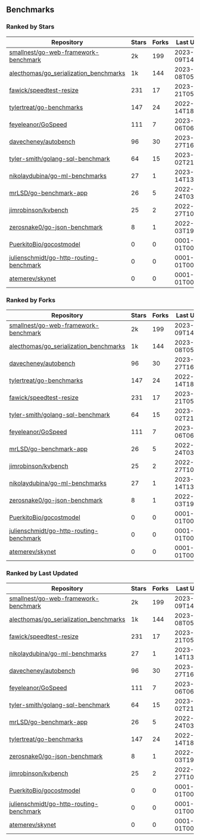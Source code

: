 ## Benchmarks

### Ranked by Stars

| Repository | Stars | Forks | Last Updated |
|------------|-------|-------|--------------|
| [smallnest/go-web-framework-benchmark](https://github.com/smallnest/go-web-framework-benchmark) | 2k | 199 | 2023-04-09T14:37:07Z |
| [alecthomas/go_serialization_benchmarks](https://github.com/alecthomas/go_serialization_benchmarks) | 1k | 144 | 2023-04-08T05:40:55Z |
| [fawick/speedtest-resize](https://github.com/fawick/speedtest-resize) | 231 | 17 | 2023-03-21T05:44:26Z |
| [tylertreat/go-benchmarks](https://github.com/tylertreat/go-benchmarks) | 147 | 24 | 2022-12-14T18:09:19Z |
| [feyeleanor/GoSpeed](https://github.com/feyeleanor/GoSpeed) | 111 | 7 | 2023-01-06T06:44:30Z |
| [davecheney/autobench](https://github.com/davecheney/autobench) | 96 | 30 | 2023-02-27T16:16:44Z |
| [tyler-smith/golang-sql-benchmark](https://github.com/tyler-smith/golang-sql-benchmark) | 64 | 15 | 2023-01-02T21:41:33Z |
| [nikolaydubina/go-ml-benchmarks](https://github.com/nikolaydubina/go-ml-benchmarks) | 27 | 1 | 2023-03-14T13:33:48Z |
| [mrLSD/go-benchmark-app](https://github.com/mrLSD/go-benchmark-app) | 26 | 5 | 2022-12-24T03:03:55Z |
| [jimrobinson/kvbench](https://github.com/jimrobinson/kvbench) | 25 | 2 | 2022-09-27T10:32:36Z |
| [zerosnake0/go-json-benchmark](https://github.com/zerosnake0/go-json-benchmark) | 8 | 1 | 2022-11-03T19:28:28Z |
| [PuerkitoBio/gocostmodel](https://github.com/PuerkitoBio/gocostmodel) | 0 | 0 | 0001-01-01T00:00:00Z |
| [julienschmidt/go-http-routing-benchmark](https://github.com/julienschmidt/go-http-routing-benchmark) | 0 | 0 | 0001-01-01T00:00:00Z |
| [atemerev/skynet](https://github.com/atemerev/skynet) | 0 | 0 | 0001-01-01T00:00:00Z |

### Ranked by Forks

| Repository | Stars | Forks | Last Updated |
|------------|-------|-------|--------------|
| [smallnest/go-web-framework-benchmark](https://github.com/smallnest/go-web-framework-benchmark) | 2k | 199 | 2023-04-09T14:37:07Z |
| [alecthomas/go_serialization_benchmarks](https://github.com/alecthomas/go_serialization_benchmarks) | 1k | 144 | 2023-04-08T05:40:55Z |
| [davecheney/autobench](https://github.com/davecheney/autobench) | 96 | 30 | 2023-02-27T16:16:44Z |
| [tylertreat/go-benchmarks](https://github.com/tylertreat/go-benchmarks) | 147 | 24 | 2022-12-14T18:09:19Z |
| [fawick/speedtest-resize](https://github.com/fawick/speedtest-resize) | 231 | 17 | 2023-03-21T05:44:26Z |
| [tyler-smith/golang-sql-benchmark](https://github.com/tyler-smith/golang-sql-benchmark) | 64 | 15 | 2023-01-02T21:41:33Z |
| [feyeleanor/GoSpeed](https://github.com/feyeleanor/GoSpeed) | 111 | 7 | 2023-01-06T06:44:30Z |
| [mrLSD/go-benchmark-app](https://github.com/mrLSD/go-benchmark-app) | 26 | 5 | 2022-12-24T03:03:55Z |
| [jimrobinson/kvbench](https://github.com/jimrobinson/kvbench) | 25 | 2 | 2022-09-27T10:32:36Z |
| [nikolaydubina/go-ml-benchmarks](https://github.com/nikolaydubina/go-ml-benchmarks) | 27 | 1 | 2023-03-14T13:33:48Z |
| [zerosnake0/go-json-benchmark](https://github.com/zerosnake0/go-json-benchmark) | 8 | 1 | 2022-11-03T19:28:28Z |
| [PuerkitoBio/gocostmodel](https://github.com/PuerkitoBio/gocostmodel) | 0 | 0 | 0001-01-01T00:00:00Z |
| [julienschmidt/go-http-routing-benchmark](https://github.com/julienschmidt/go-http-routing-benchmark) | 0 | 0 | 0001-01-01T00:00:00Z |
| [atemerev/skynet](https://github.com/atemerev/skynet) | 0 | 0 | 0001-01-01T00:00:00Z |

### Ranked by Last Updated

| Repository | Stars | Forks | Last Updated |
|------------|-------|-------|--------------|
| [smallnest/go-web-framework-benchmark](https://github.com/smallnest/go-web-framework-benchmark) | 2k | 199 | 2023-04-09T14:37:07Z |
| [alecthomas/go_serialization_benchmarks](https://github.com/alecthomas/go_serialization_benchmarks) | 1k | 144 | 2023-04-08T05:40:55Z |
| [fawick/speedtest-resize](https://github.com/fawick/speedtest-resize) | 231 | 17 | 2023-03-21T05:44:26Z |
| [nikolaydubina/go-ml-benchmarks](https://github.com/nikolaydubina/go-ml-benchmarks) | 27 | 1 | 2023-03-14T13:33:48Z |
| [davecheney/autobench](https://github.com/davecheney/autobench) | 96 | 30 | 2023-02-27T16:16:44Z |
| [feyeleanor/GoSpeed](https://github.com/feyeleanor/GoSpeed) | 111 | 7 | 2023-01-06T06:44:30Z |
| [tyler-smith/golang-sql-benchmark](https://github.com/tyler-smith/golang-sql-benchmark) | 64 | 15 | 2023-01-02T21:41:33Z |
| [mrLSD/go-benchmark-app](https://github.com/mrLSD/go-benchmark-app) | 26 | 5 | 2022-12-24T03:03:55Z |
| [tylertreat/go-benchmarks](https://github.com/tylertreat/go-benchmarks) | 147 | 24 | 2022-12-14T18:09:19Z |
| [zerosnake0/go-json-benchmark](https://github.com/zerosnake0/go-json-benchmark) | 8 | 1 | 2022-11-03T19:28:28Z |
| [jimrobinson/kvbench](https://github.com/jimrobinson/kvbench) | 25 | 2 | 2022-09-27T10:32:36Z |
| [PuerkitoBio/gocostmodel](https://github.com/PuerkitoBio/gocostmodel) | 0 | 0 | 0001-01-01T00:00:00Z |
| [julienschmidt/go-http-routing-benchmark](https://github.com/julienschmidt/go-http-routing-benchmark) | 0 | 0 | 0001-01-01T00:00:00Z |
| [atemerev/skynet](https://github.com/atemerev/skynet) | 0 | 0 | 0001-01-01T00:00:00Z |

